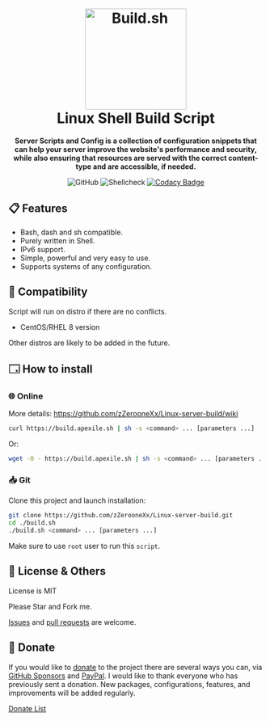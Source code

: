 <div align="center">
  <h1><img src="https://i.ibb.co/QvtrkTD/linux.png" alt="Build.sh" width="200"><br>Linux Shell Build Script<br></h1>
  <p>
    <strong>Server Scripts and Config is a collection of configuration snippets that can help your server improve the website's performance and security, while also ensuring that resources are served with the correct content-type and are accessible, if needed.</strong>
  </p>
  <p>
    
  ![GitHub](https://img.shields.io/github/license/zZerooneXx/Linux-server-build?color=008FFF)
  ![Shellcheck](https://github.com/zZerooneXx/Linux-server-build/workflows/Shellcheck/badge.svg)
  [![Codacy Badge](https://app.codacy.com/project/badge/Grade/5c979acea1ba4a33b94ee1e55cdaa9b4)](https://www.codacy.com/gh/zZerooneXx/Linux-server-build/dashboard?utm_source=github.com&amp;utm_medium=referral&amp;utm_content=zZerooneXx/Linux-server-build&amp;utm_campaign=Badge_Grade)
  
  </p>
</div>

## 📋 Features

*  Bash, dash and sh compatible.
*  Purely written in Shell.
*  IPv6 support.
*  Simple, powerful and very easy to use.
*  Supports systems of any configuration.

## 🐧 Compatibility

Script will run on distro if there are no conflicts.

*  CentOS/RHEL 8 version

Other distros are likely to be added in the future.

## 🗔 How to install

### 🌐 Online

More details: https://github.com/zZerooneXx/Linux-server-build/wiki

```bash
curl https://build.apexile.sh | sh -s <command> ... [parameters ...]
```

Or:

```bash
wget -O - https://build.apexile.sh | sh -s <command> ... [parameters ...]
```

### 📥 Git

Clone this project and launch installation:

```bash
git clone https://github.com/zZerooneXx/Linux-server-build.git
cd ./build.sh
./build.sh <command> ... [parameters ...]
```

Make sure to use `root` user to run this `script`.

## 🏴 License & Others

License is MIT

Please Star and Fork me.

[Issues](https://github.com/zZerooneXx/Linux-server-build/issues) and [pull requests](https://github.com/zZerooneXx/Linux-server-build/pulls) are welcome.

## 💝 Donate

If you would like to [donate](https://donate.stream/en/zzeroonexx) to the project there are several ways you can, via [GitHub Sponsors](https://github.com/sponsors/zZerooneXx) and [PayPal](https://www.paypal.com/paypalme/zeroonex). I would like to thank everyone who has previously sent a donation.
New packages, configurations, features, and improvements will be added regularly.

[Donate List](https://github.com/zZerooneXx/Linux-server-build/wiki/Donate-list)